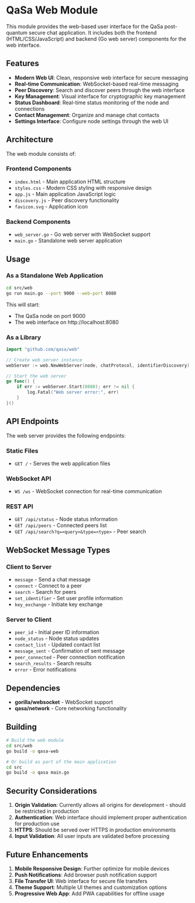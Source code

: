# QaSa Web Module

This module provides the web-based user interface for the QaSa post-quantum secure chat application. It includes both the frontend (HTML/CSS/JavaScript) and backend (Go web server) components for the web interface.

## Features

- **Modern Web UI**: Clean, responsive web interface for secure messaging
- **Real-time Communication**: WebSocket-based real-time messaging
- **Peer Discovery**: Search and discover peers through the web interface
- **Key Management**: Visual interface for cryptographic key management
- **Status Dashboard**: Real-time status monitoring of the node and connections
- **Contact Management**: Organize and manage chat contacts
- **Settings Interface**: Configure node settings through the web UI

## Architecture

The web module consists of:

### Frontend Components
- `index.html` - Main application HTML structure
- `styles.css` - Modern CSS styling with responsive design
- `app.js` - Main application JavaScript logic
- `discovery.js` - Peer discovery functionality
- `favicon.svg` - Application icon

### Backend Components
- `web_server.go` - Go web server with WebSocket support
- `main.go` - Standalone web server application

## Usage

### As a Standalone Web Application

```bash
cd src/web
go run main.go --port 9000 --web-port 8080
```

This will start:
- The QaSa node on port 9000
- The web interface on http://localhost:8080

### As a Library

```go
import "github.com/qasa/web"

// Create web server instance
webServer := web.NewWebServer(node, chatProtocol, identifierDiscovery)

// Start the web server
go func() {
    if err := webServer.Start(8080); err != nil {
        log.Fatal("Web server error:", err)
    }
}()
```

## API Endpoints

The web server provides the following endpoints:

### Static Files
- `GET /` - Serves the web application files

### WebSocket API
- `WS /ws` - WebSocket connection for real-time communication

### REST API
- `GET /api/status` - Node status information
- `GET /api/peers` - Connected peers list
- `GET /api/search?q=<query>&type=<type>` - Peer search

## WebSocket Message Types

### Client to Server
- `message` - Send a chat message
- `connect` - Connect to a peer
- `search` - Search for peers
- `set_identifier` - Set user profile information
- `key_exchange` - Initiate key exchange

### Server to Client
- `peer_id` - Initial peer ID information
- `node_status` - Node status updates
- `contact_list` - Updated contact list
- `message_sent` - Confirmation of sent message
- `peer_connected` - Peer connection notification
- `search_results` - Search results
- `error` - Error notifications

## Dependencies

- **gorilla/websocket** - WebSocket support
- **qasa/network** - Core networking functionality

## Building

```bash
# Build the web module
cd src/web
go build -o qasa-web

# Or build as part of the main application
cd src
go build -o qasa main.go
```

## Security Considerations

1. **Origin Validation**: Currently allows all origins for development - should be restricted in production
2. **Authentication**: Web interface should implement proper authentication for production use
3. **HTTPS**: Should be served over HTTPS in production environments
4. **Input Validation**: All user inputs are validated before processing

## Future Enhancements

1. **Mobile Responsive Design**: Further optimize for mobile devices
2. **Push Notifications**: Add browser push notification support
3. **File Transfer UI**: Web interface for secure file transfers
4. **Theme Support**: Multiple UI themes and customization options
5. **Progressive Web App**: Add PWA capabilities for offline usage 